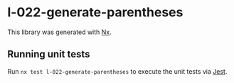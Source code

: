 # l-022-generate-parentheses

This library was generated with [Nx](https://nx.dev).

## Running unit tests

Run `nx test l-022-generate-parentheses` to execute the unit tests via [Jest](https://jestjs.io).
